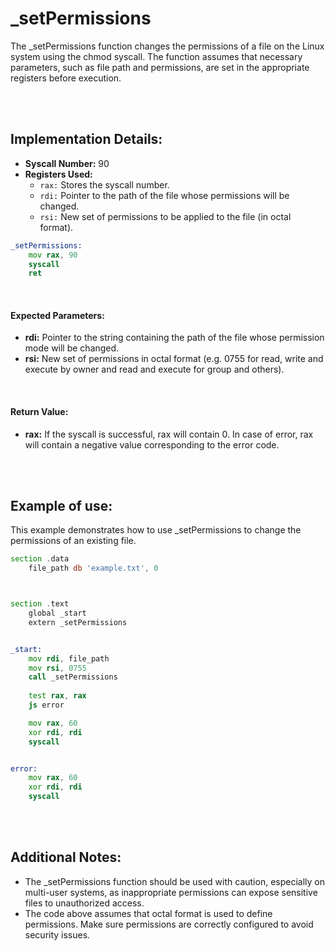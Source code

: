 # _setPermissions
The _setPermissions function changes the permissions of a file on the Linux system using the chmod syscall. The function assumes that necessary parameters, such as file path and permissions, are set in the appropriate registers before execution.

<br><br>

## Implementation Details:
- **Syscall Number:** 90
- **Registers Used:**
    - `rax:` Stores the syscall number.
    - `rdi:` Pointer to the path of the file whose permissions will be changed.
    - `rsi:` New set of permissions to be applied to the file (in octal format).

```asm
_setPermissions:
    mov rax, 90
    syscall
    ret
```

<br>

#### Expected Parameters:
- **rdi:** Pointer to the string containing the path of the file whose permission mode will be changed.
- **rsi:** New set of permissions in octal format (e.g. 0755 for read, write and execute by owner and read and execute for group and others).

<br>

#### Return Value:
- **rax:** If the syscall is successful, rax will contain 0. In case of error, rax will contain a negative value corresponding to the error code.

<br><br>

## Example of use:
This example demonstrates how to use _setPermissions to change the permissions of an existing file.

```asm
section .data
    file_path db 'example.txt', 0



section .text
    global _start
    extern _setPermissions


_start:
    mov rdi, file_path
    mov rsi, 0755
    call _setPermissions
    
    test rax, rax
    js error

    mov rax, 60
    xor rdi, rdi
    syscall


error:
    mov rax, 60
    xor rdi, rdi
    syscall
```

<br><br>

## Additional Notes:
- The _setPermissions function should be used with caution, especially on multi-user systems, as inappropriate permissions can expose sensitive files to unauthorized access.
- The code above assumes that octal format is used to define permissions. Make sure permissions are correctly configured to avoid security issues.